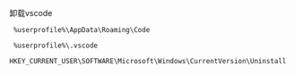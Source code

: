 卸载vscode

``` shell
 %userprofile%\AppData\Roaming\Code
```
 
``` shell
 %userprofile%\.vscode
```

``` shell
HKEY_CURRENT_USER\SOFTWARE\Microsoft\Windows\CurrentVersion\Uninstall
```

